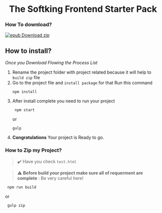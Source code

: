  # <center> The Softking Frontend Starter Pack </center>

 ### How To download?  

 
<!-- BEGIN LATEST DOWNLOAD BUTTON -->
[![epub Download zip](https://custom-icon-badges.demolab.com/badge/-Download-blue?style=for-the-badge&logo=download&logoColor=white "Download zip")](https://github.com/jsrahman/htm-starter-pack/archive/refs/tags/V-2.2.1.zip)
<!-- END LATEST DOWNLOAD BUTTON -->

## How to install? 
*Once you Download Flowing the Process List*
1. Rename the project folder with project related because it will help to `build zip` file
2. Go to the project file and `install package` for that Run this command
   ```
   npm install
   ```
3. After install complete you need to run your project
   ```
    npm start
   ```
   or
   ```
   gulp
   ```
5. **Congratulations** Your project is Ready to go.

### How to Zip my Project? 

> ✔️ Have you check `test.html`

> :warning: **Before build your project make sure all of requerment are complete** : Be very careful here!

  ```
   npm run build
  ```
  or

  ```
   gulp zip
   ```


